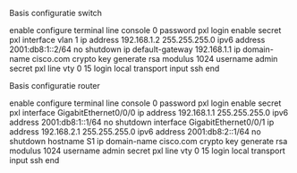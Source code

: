 Basis configuratie switch

enable
configure terminal
line console 0
password pxl
login
enable secret pxl
interface vlan 1
ip address 192.168.1.2 255.255.255.0
ipv6 address 2001:db8:1::2/64
no shutdown
ip default-gateway 192.168.1.1
ip domain-name cisco.com
crypto key generate rsa
modulus 1024
username admin
secret pxl
line vty 0 15
login local
transport input ssh
end

Basis configuratie router

enable
configure terminal
line console 0
password pxl
login
enable secret pxl
interface GigabitEthernet0/0/0
ip address 192.168.1.1 255.255.255.0
ipv6 address 2001:db8:1::1/64
no shutdown
interface GigabitEthernet0/0/1
ip address 192.168.2.1 255.255.255.0
ipv6 address 2001:db8:2::1/64
no shutdown
hostname S1
ip domain-name cisco.com
crypto key generate rsa
modulus 1024
username admin secret pxl
line vty 0 15
login local
transport input ssh
end
